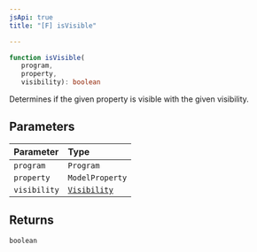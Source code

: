 ```yaml
---
jsApi: true
title: "[F] isVisible"

---
```

```ts
function isVisible(
   program, 
   property, 
   visibility): boolean
```

Determines if the given property is visible with the given visibility.

## Parameters

| Parameter | Type |
| :------ | :------ |
| `program` | `Program` |
| `property` | `ModelProperty` |
| `visibility` | [`Visibility`](../enumerations/Visibility.md) |

## Returns

`boolean`
